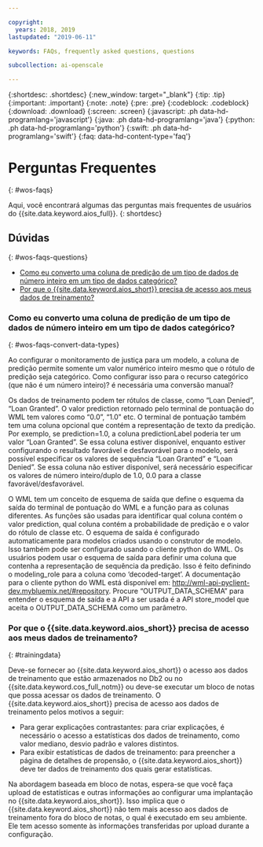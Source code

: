 ```yaml
---

copyright:
  years: 2018, 2019
lastupdated: "2019-06-11"

keywords: FAQs, frequently asked questions, questions

subcollection: ai-openscale

---
```


{:shortdesc: .shortdesc}
{:new_window: target="_blank"}
{:tip: .tip}
{:important: .important}
{:note: .note}
{:pre: .pre}
{:codeblock: .codeblock}
{:download: .download}
{:screen: .screen}
{:javascript: .ph data-hd-programlang='javascript'}
{:java: .ph data-hd-programlang='java'}
{:python: .ph data-hd-programlang='python'}
{:swift: .ph data-hd-programlang='swift'}
{:faq: data-hd-content-type='faq'}

# Perguntas Frequentes
{: #wos-faqs}

Aqui, você encontrará algumas das perguntas mais frequentes de usuários do {{site.data.keyword.aios_full}}.
{: shortdesc}

## Dúvidas
{: #wos-faqs-questions}

- [Como eu converto uma coluna de predição de um tipo de dados de número inteiro em um tipo de dados categórico?](#wos-faqs-convert-data-types)
- [Por que o {{site.data.keyword.aios_short}} precisa de acesso aos
meus dados de treinamento?](#trainingdata)

### Como eu converto uma coluna de predição de um tipo de dados de número inteiro em um tipo de dados categórico?
{: #wos-faqs-convert-data-types}

Ao configurar o monitoramento de justiça para um modelo, a coluna de predição permite somente um valor numérico inteiro mesmo que o rótulo de predição seja categórico. Como configurar isso para o recurso categórico (que não é um número inteiro)? é necessária uma conversão manual? 

Os dados de treinamento podem ter rótulos de classe, como “Loan Denied”, “Loan Granted”. O valor prediction retornado pelo terminal de pontuação do WML tem valores como “0.0”, “1.0" etc. O terminal de pontuação também tem uma coluna opcional que contém a representação de texto da predição. Por exemplo, se prediction=1.0, a coluna predictionLabel poderia ter um valor “Loan Granted”. Se essa coluna estiver disponível, enquanto estiver configurando o resultado favorável e desfavorável para o modelo, será possível especificar os valores de sequência “Loan Granted” e “Loan Denied”. Se essa coluna não estiver disponível, será necessário especificar os valores de número inteiro/duplo de 1.0, 0.0 para a classe favorável/desfavorável.

O WML tem um conceito de esquema de saída que define o esquema da saída do terminal de pontuação do WML e a função para as colunas diferentes. As funções são usadas para identificar qual coluna contém o valor prediction, qual coluna contém a probabilidade de predição e o valor do rótulo de classe etc. O esquema de saída é configurado automaticamente para modelos criados usando o construtor de modelo. Isso também pode ser configurado usando o cliente python do WML. Os usuários podem usar o esquema de saída para definir uma coluna que contenha a representação de sequência da predição. Isso é feito definindo o modeling_role para a coluna como ‘decoded-target’. A documentação para o cliente python do WML está disponível em: http://wml-api-pyclient-dev.mybluemix.net/#repository. Procure “OUTPUT_DATA_SCHEMA” para entender o esquema de saída e a API a ser usada é a API store_model que aceita o OUTPUT_DATA_SCHEMA como um parâmetro.

### Por que o {{site.data.keyword.aios_short}} precisa de acesso aos meus dados de treinamento?
{: #trainingdata}

Deve-se fornecer ao {{site.data.keyword.aios_short}} o acesso aos dados de treinamento
que estão armazenados no Db2 ou no {{site.data.keyword.cos_full_notm}} ou deve-se executar um bloco de notas que possa acessar os dados de treinamento. O {{site.data.keyword.aios_short}} precisa de acesso
aos dados de treinamento pelos motivos a seguir:

- Para gerar explicações contrastantes: para criar explicações, é necessário o acesso a
estatísticas dos dados de treinamento, como valor mediano, desvio padrão e valores distintos.
- Para exibir estatísticas de dados de treinamento: para preencher a página de detalhes de propensão,
o {{site.data.keyword.aios_short}} deve ter dados de treinamento dos quais gerar estatísticas.

<!---
- To compute drift: Training data is required to build the drift detection model.
- To identify and suggest features to monitor for fairness: {{site.data.keyword.aios_short}} needs access to training data to suggest reference and monitored ranges.
--->

Na abordagem baseada em bloco de notas, espera-se que você faça upload de estatísticas e outras informações ao configurar uma implantação no {{site.data.keyword.aios_short}}. Isso implica que
o {{site.data.keyword.aios_short}} não tem mais acesso aos dados de treinamento fora do bloco de
notas, o qual é executado em seu ambiente. Ele tem acesso somente às informações transferidas por upload
durante a configuração.


